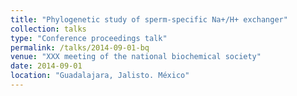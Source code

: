 ```yaml
---
title: "Phylogenetic study of sperm-specific Na+/H+ exchanger"
collection: talks
type: "Conference proceedings talk"
permalink: /talks/2014-09-01-bq
venue: "XXX meeting of the national biochemical society"
date: 2014-09-01
location: "Guadalajara, Jalisto. México"
---
```


